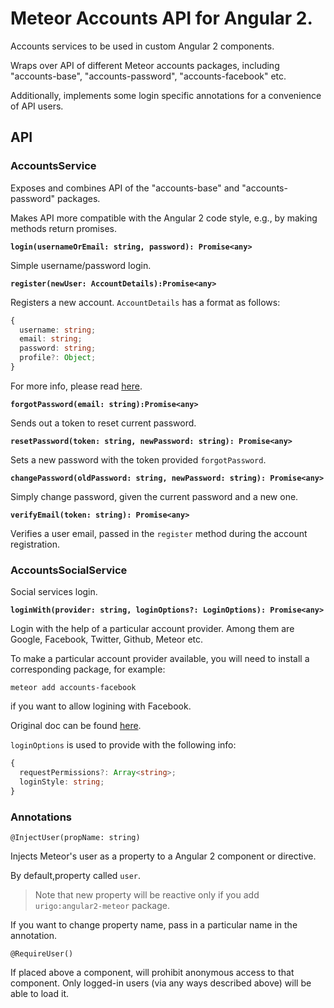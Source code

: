 # Meteor Accounts API for Angular 2.

Accounts services to be used in custom Angular 2 components.

Wraps over API of different Meteor accounts packages, including "accounts-base", "accounts-password", "accounts-facebook" etc.

Additionally, implements some login specific annotations for a convenience of API users.

## API

### AccountsService

Exposes and combines API of the "accounts-base" and "accounts-password" packages.

Makes API more compatible with the Angular 2 code style, e.g., by making methods return promises.

**`login(usernameOrEmail: string, password): Promise<any>`**

Simple username/password login.

**`register(newUser: AccountDetails):Promise<any>`**

Registers a new account. `AccountDetails` has a format as follows:

```ts
{
  username: string;
  email: string;
  password: string;
  profile?: Object;
}
```
For more info, please read [here](http://docs.meteor.com/#/full/accounts_createuser).

**`forgotPassword(email: string):Promise<any>`**

Sends out a token to reset current password.

**`resetPassword(token: string, newPassword: string): Promise<any>`**

Sets a new password with the token provided `forgotPassword`.

**`changePassword(oldPassword: string, newPassword: string): Promise<any>`**

Simply change password, given the current password and a new one.

**`verifyEmail(token: string): Promise<any>`**

Verifies a user email, passed in the `register` method during the account registration.

### AccountsSocialService

Social services login.

**`loginWith(provider: string, loginOptions?: LoginOptions): Promise<any>`**

Login with the help of a particular account provider. Among them are Google, Facebook, Twitter, Github, Meteor etc.

To make a particular account provider available, you will need to install a corresponding package, for example:
```
meteor add accounts-facebook
```
if you want to allow logining with Facebook.

Original doc can be found [here](http://docs.meteor.com/#/full/meteor_loginwithexternalservice).

`loginOptions` is used to provide with the following info:

```ts
{
  requestPermissions?: Array<string>;
  loginStyle: string;
}
```

### Annotations

`@InjectUser(propName: string)`

Injects Meteor's user as a property to a Angular 2 component or directive.

By default,property called `user`.

> Note that new property will be reactive only if you add `urigo:angular2-meteor` package.

If you want to change property name, pass in a particular name in the annotation.

`@RequireUser()`

If placed above a component, will prohibit anonymous access to that component.
Only logged-in users (via any ways described above) will be able to load it.

